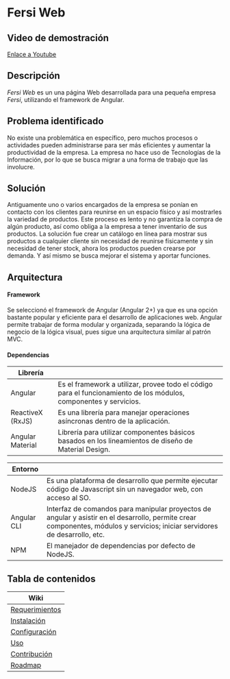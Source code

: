 # Fersi Web
## Video de demostración
[Enlace a Youtube](https://youtu.be/GAvSSEa-MvA)
## Descripción
_Fersi Web_ es un una página Web desarrollada para una pequeña empresa _Fersi_, utilizando el framework de Angular.
## Problema identificado
No existe una problemática en específico, pero muchos procesos o actividades pueden administrarse para ser más eficientes y aumentar la productividad de la empresa. La empresa no hace uso de Tecnologías de la Información, por lo que se busca migrar a una forma de trabajo que las involucre.
## Solución
Antiguamente uno o varios encargados de la empresa se ponían en contacto con los clientes para reunirse en un espacio físico y así mostrarles la variedad de productos. Este proceso es lento y no garantiza la compra de algún producto, así como obliga a la empresa a tener inventario de sus productos.
La solución fue crear un catálogo en línea para mostrar sus productos a cualquier cliente sin necesidad de reunirse físicamente y sin necesidad de tener stock, ahora los productos pueden crearse por demanda. Y así mismo se busca mejorar el sistema y aportar funciones.
## Arquitectura
#### Framework
Se seleccionó el framework de Angular (Angular 2+) ya que es una opción bastante popular y eficiente para el desarrollo de aplicaciones web. Angular permite trabajar de forma modular y organizada, separando la lógica de negocio de la lógica visual, pues sigue una arquitectura similar al patrón MVC.
#### Dependencias
| Librería | |
| - | - |
| Angular | Es el framework a utilizar, provee todo el código para el funcionamiento de los módulos, componentes y servicios. |
| ReactiveX (RxJS) | Es una librería para manejar operaciones asíncronas dentro de la aplicación. |
| Angular Material | Librería para utilizar componentes básicos basados en los lineamientos de diseño de Material Design. |

| Entorno | |
| - | - |
| NodeJS | Es una plataforma de desarrollo que permite ejecutar código de Javascript sin un navegador web, con acceso al SO. |
| Angular CLI | Interfaz de comandos para manipular proyectos de angular y asistir en el desarrollo, permite crear componentes, módulos y servicios; iniciar servidores de desarrollo, etc.|
| NPM | El manejador de dependencias por defecto de NodeJS.  |
## Tabla de contenidos
| Wiki |
| ---- |
| [Requerimientos](https://github.com/ricardo2728814/fersi/wiki/Requerimientos) |
| [Instalación](https://github.com/ricardo2728814/fersi/wiki/Instalaci%C3%B3n) |
| [Configuración](https://github.com/ricardo2728814/fersi/wiki/Configuraci%C3%B3n) |
| [Uso](https://github.com/ricardo2728814/fersi/wiki/Uso) |
| [Contribución](https://github.com/ricardo2728814/fersi/wiki/Contribuci%C3%B3n) |
| [Roadmap](https://github.com/ricardo2728814/fersi/wiki/Roadmap) |
